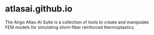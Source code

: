 # atlasai.github.io
The Airgo Atlas-AI Suite is a collection of tools  to create and manipulate FEM models for simulating short-fiber reinforced thermoplastics.
